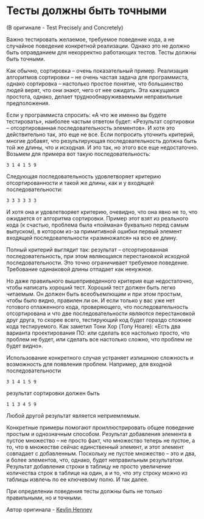 # Тесты должны быть точными
(В оригинале - Test Precisely and Concretely)

Важно тестировать желаемое, требуемое поведение кода, а не случайное поведение конкретной реализации. Однако это не должно быть оправданием для некорректно работающих тестов. Тесты должны быть точными.

Как обычно, сортировка – очень показательный пример. Реализация алгоритмов сортировки – не очень частая задача для программиста, однако сортировка – настолько простое понятие, что большинство людей верят, что они знают, чего от нее ожидать. Эта кажущаяся простота, однако, делает труднообнаруживаемыми неправильные предположения.

Если у программиста спросить: «А что же именно вы будете тестировать», наиболее частым ответом будет: «Результат сортировки – отсортированная последовательность элементов». И хотя это действительно так, это еще не все. Если попросить уточнить критерий, многие добавят, что результирующая последовательность должна быть той же длины, что и исходная. И это так, но этого все еще недостаточно. Возьмем для примера вот такую последовательность:

```
3 1 4 1 5 9
```

Следующая последовательность удовлетворяет критерию отсортированности и такой же длины, как и у входящей последовательности:

```
3 3 3 3 3 3
```

И хотя она и удовлетворяет критерию, очевидно, что она явно не то, что ожидается от алгоритма сортировки. Пример этот взят из реального кода (к счастью, проблема была «поймана» буквально перед самым выпуском), в котором из-за примитивной ошибки первый элемент входящей последовательности «размножался» на всю ее длину.

Полный критерий выглядит так: результат – отсортированная последовательность, при этом являющаяся перестановкой исходной последовательности. Это точно ограничивает требуемое поведение. Требование одинаковой длины отпадает как ненужное.

Но даже правильного вышеприведенного критерия еще недостаточно, чтобы написать хороший тест. Хороший тест должен быть легко читаемым. Он должен быть всеобъемлющим и при этом простым, чтобы было видно, правилен ли он. И если только у вас уже нет готового отлаженного кода, проверяющего, что последовательность отсортирована и что две последовательности являются перестановкой друг друга, то скорее всего, тестирующий код будет гораздо сложнее кода тестируемого. Как заметил Тони Хор (Tony Hoare): «Есть два варианта проектирования ПО: или сделать все настолько просто, что проблем не будет, или сделать все настолько сложно, что проблем не будет видно».

Использование конкретного случая устраняет излишнюю сложность и возможность для появления проблем. Например, для входной последовательности

```
3 1 4 1 5 9
```

результат сортировки должен быть

```
1 1 3 4 5 9
```

Любой другой результат является неприемлемым.

Конкретные примеры помогают проиллюстрировать общее поведение простым и однозначным способом. Результат добавления элемента в пустое множество – не просто факт, что множество теперь не пустое, а то, что в множестве сейчас единственный элемент, и этот элемент совпадает с добавленным. Поскольку не пустое множество – это и два, и более элементов, что, однако, будет неправильным результатом. Результат добавления строки в таблицу не просто увеличение количества строк в таблице на один, а и то, что эту строку можно из таблицы извлечь по ее ключевому полю. И так далее.

При определении поведения тесты должны быть не только правильными, но и точными.

Автор оригинала - [Kevlin Henney](http://programmer.97things.oreilly.com/wiki/index.php/Kevlin_Henney)
